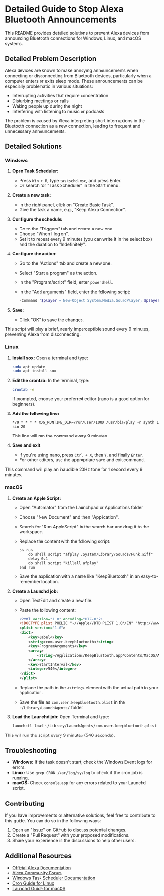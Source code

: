 # Detailed Guide to Stop Alexa Bluetooth Announcements

This README provides detailed solutions to prevent Alexa devices from announcing Bluetooth connections for Windows, Linux, and macOS systems.

## Detailed Problem Description

Alexa devices are known to make annoying announcements when connecting or disconnecting from Bluetooth devices, particularly when a computer enters or exits sleep mode. These announcements can be especially problematic in various situations:

- Interrupting activities that require concentration
- Disturbing meetings or calls
- Waking people up during the night
- Interfering with listening to music or podcasts

The problem is caused by Alexa interpreting short interruptions in the Bluetooth connection as a new connection, leading to frequent and unnecessary announcements.

## Detailed Solutions

### Windows

1. **Open Task Scheduler:**
   - Press `Win + R`, type `taskschd.msc`, and press Enter.
   - Or search for "Task Scheduler" in the Start menu.

2. **Create a new task:**
   - In the right panel, click on "Create Basic Task".
   - Give the task a name, e.g., "Keep Alexa Connection".

3. **Configure the schedule:**
   - Go to the "Triggers" tab and create a new one.
   - Choose "When I log on".
   - Set it to repeat every 9 minutes (you can write it in the select box) and the duration to "Indefinitely".

3. **Configure the action:**
   - Go to the "Actions" tab and create a new one.
   - Select "Start a program" as the action.
   - In the "Program/script" field, enter `powershell`.
   - In the "Add arguments" field, enter the following script:

     ```powershell
     -Command "$player = New-Object System.Media.SoundPlayer; $player.SoundLocation = 'C:\Windows\Media\Windows Background.wav'; $player.Load(); $player.Play(); Start-Sleep -Milliseconds 50; $player.Stop();"
     ```

5. **Save:**
   - Click "OK" to save the changes.

This script will play a brief, nearly imperceptible sound every 9 minutes, preventing Alexa from disconnecting.

### Linux

1. **Install sox:**
   Open a terminal and type:
   ```bash
   sudo apt update
   sudo apt install sox
   ```

2. **Edit the crontab:**
   In the terminal, type:
   ```bash
   crontab -e
   ```
   If prompted, choose your preferred editor (nano is a good option for beginners).

3. **Add the following line:**
   ```
   */9 * * * * XDG_RUNTIME_DIR=/run/user/1000 /usr/bin/play -n synth 1 sin 20
   ```
   This line will run the command every 9 minutes.

4. **Save and exit:**
   - If you're using nano, press `Ctrl + X`, then `Y`, and finally `Enter`.
   - For other editors, use the appropriate save and exit command.

This command will play an inaudible 20Hz tone for 1 second every 9 minutes.

### macOS

1. **Create an Apple Script:**
   - Open "Automator" from the Launchpad or Applications folder.
   - Choose "New Document" and then "Application".
   - Search for "Run AppleScript" in the search bar and drag it to the workspace.
   - Replace the content with the following script:

     ```applescript
     on run
         do shell script "afplay /System/Library/Sounds/Funk.aiff"
         delay 0.1
         do shell script "killall afplay"
     end run
     ```

   - Save the application with a name like "KeepBluetooth" in an easy-to-remember location.

2. **Create a Launchd job:**
   - Open TextEdit and create a new file.
   - Paste the following content:

     ```xml
     <?xml version="1.0" encoding="UTF-8"?>
     <!DOCTYPE plist PUBLIC "-//Apple//DTD PLIST 1.0//EN" "http://www.apple.com/DTDs/PropertyList-1.0.dtd">
     <plist version="1.0">
     <dict>
         <key>Label</key>
         <string>com.user.keepbluetooth</string>
         <key>ProgramArguments</key>
         <array>
             <string>/Applications/KeepBluetooth.app/Contents/MacOS/Application Stub</string>
         </array>
         <key>StartInterval</key>
         <integer>540</integer>
     </dict>
     </plist>
     ```

   - Replace the path in the `<string>` element with the actual path to your application.
   - Save the file as `com.user.keepbluetooth.plist` in the `~/Library/LaunchAgents/` folder.

3. **Load the Launchd job:**
   Open Terminal and type:
   ```bash
   launchctl load ~/Library/LaunchAgents/com.user.keepbluetooth.plist
   ```

This will run the script every 9 minutes (540 seconds).

## Troubleshooting

- **Windows:** If the task doesn't start, check the Windows Event logs for errors.
- **Linux:** Use `grep CRON /var/log/syslog` to check if the cron job is running.
- **macOS:** Check `console.app` for any errors related to your Launchd script.

## Contributing

If you have improvements or alternative solutions, feel free to contribute to this guide. You can do so in the following ways:

1. Open an "Issue" on GitHub to discuss potential changes.
2. Create a "Pull Request" with your proposed modifications.
3. Share your experience in the discussions to help other users.

## Additional Resources

- [Official Alexa Documentation](https://developer.amazon.com/en-US/docs/alexa/alexa-voice-service/bluetooth.html)
- [Alexa Community Forum](https://www.amazonforum.com/s/topic/0TO4P000000E60xWAC/echo-alexa)
- [Windows Task Scheduler Documentation](https://docs.microsoft.com/en-us/windows/win32/taskschd/task-scheduler-start-page)
- [Cron Guide for Linux](https://www.adminschoice.com/crontab-quick-reference)
- [Launchd Guide for macOS](https://www.launchd.info/)

